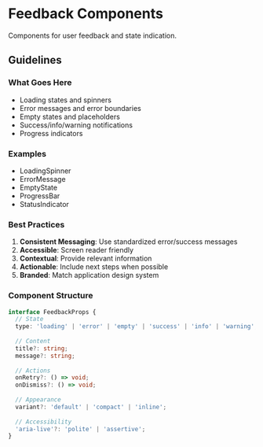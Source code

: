 # Feedback Components

Components for user feedback and state indication.

## Guidelines

### What Goes Here
- Loading states and spinners
- Error messages and error boundaries
- Empty states and placeholders
- Success/info/warning notifications
- Progress indicators

### Examples
- LoadingSpinner
- ErrorMessage
- EmptyState
- ProgressBar
- StatusIndicator

### Best Practices
1. **Consistent Messaging**: Use standardized error/success messages
2. **Accessible**: Screen reader friendly
3. **Contextual**: Provide relevant information
4. **Actionable**: Include next steps when possible
5. **Branded**: Match application design system

### Component Structure
```typescript
interface FeedbackProps {
  // State
  type: 'loading' | 'error' | 'empty' | 'success' | 'info' | 'warning';
  
  // Content
  title?: string;
  message?: string;
  
  // Actions
  onRetry?: () => void;
  onDismiss?: () => void;
  
  // Appearance
  variant?: 'default' | 'compact' | 'inline';
  
  // Accessibility
  'aria-live'?: 'polite' | 'assertive';
}
```